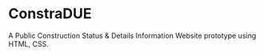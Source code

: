 # ConstraDUE
A Public Construction Status &amp; Details Information Website prototype using HTML, CSS. 
